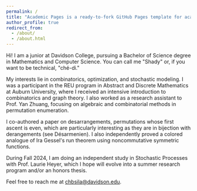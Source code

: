 ```yaml
---
permalink: /
title: "Academic Pages is a ready-to-fork GitHub Pages template for academic personal websites"
author_profile: true
redirect_from: 
  - /about/
  - /about.html
---
```

Hi! I am a junior at Davidson College, pursuing a Bachelor of Science degree in Mathematics and Computer Science. You can call me "Shady" or, if you want to be technical, "ché-di."

My interests lie in combinatorics, optimization, and stochastic modeling. I was a participant in the REU program in Abstract and Discrete Mathematics at Auburn University, where I received an intensive introduction to combinatorics and graph theory. I also worked as a research assistant to Prof. Yan Zhuang, focusing on algebraic and combinatorial methods in permutation enumeration.

I co-authored a paper on desarrangements, permutations whose first ascent is even, which are particularly interesting as they are in bijection with derangements (see Désarmenien). I also independently proved a colored analogue of Ira Gessel's run theorem using noncommutative symmetric functions.

During Fall 2024, I am doing an independent study in Stochastic Processes with Prof. Laurie Heyer, which I hope will evolve into a summer research program and/or an honors thesis.

Feel free to reach me at chbsila@davidson.edu.
